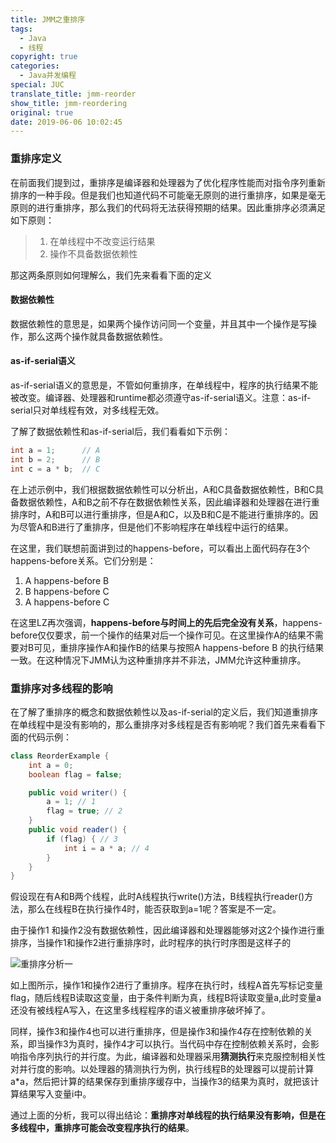 ```yaml
---
title: JMM之重排序
tags:
  - Java
  - 线程
copyright: true
categories:
  - Java并发编程
special: JUC
translate_title: jmm-reorder
show_title: jmm-reordering
original: true
date: 2019-06-06 10:02:45
---
```


### 重排序定义

在前面我们提到过，重排序是编译器和处理器为了优化程序性能而对指令序列重新排序的一种手段。但是我们也知道代码不可能毫无原则的进行重排序，如果是毫无原则的进行重排序，那么我们的代码将无法获得预期的结果。因此重排序必须满足如下原则：

> 1. 在单线程中不改变运行结果
> 2. 操作不具备数据依赖性

那这两条原则如何理解么，我们先来看看下面的定义

#### 数据依赖性

数据依赖性的意思是，如果两个操作访问同一个变量，并且其中一个操作是写操作，那么这两个操作就具备数据依赖性。

#### as-if-serial语义

 as-if-serial语义的意思是，不管如何重排序，在单线程中，程序的执行结果不能被改变。编译器、处理器和runtime都必须遵守as-if-serial语义。注意：as-if-serial只对单线程有效，对多线程无效。

了解了数据依赖性和as-if-serial后，我们看看如下示例：

```java
int a = 1;      // A
int b = 2;      // B 
int c = a * b;  // C
```

在上述示例中，我们根据数据依赖性可以分析出，A和C具备数据依赖性，B和C具备数据依赖性，A和B之前不存在数据依赖性关系，因此编译器和处理器在进行重排序时，A和B可以进行重排序，但是A和C，以及B和C是不能进行重排序的。因为尽管A和B进行了重排序，但是他们不影响程序在单线程中运行的结果。

在这里，我们联想前面讲到过的happens-before，可以看出上面代码存在3个happens-before关系。它们分别是：

1.  A happens-before B
2. B happens-before C
3. A happens-before C

在这里LZ再次强调，**happens-before与时间上的先后完全没有关系**，happens-before仅仅要求，前一个操作的结果对后一个操作可见。在这里操作A的结果不需要对B可见，重排序操作A和操作B的结果与按照A happens-before B 的执行结果一致。在这种情况下JMM认为这种重排序并不非法，JMM允许这种重排序。

### 重排序对多线程的影响

 在了解了重排序的概念和数据依赖性以及as-if-serial的定义后，我们知道重排序在单线程中是没有影响的，那么重排序对多线程是否有影响呢？我们首先来看看下面的代码示例：

```java
class ReorderExample {
	int a = 0;
	boolean flag = false;

    public void writer() {
		a = 1; // 1
		flag = true; // 2
	} 
    public void reader() {
		if (flag) { // 3
			int i = a * a; // 4
		}
	}
}
```

假设现在有A和B两个线程，此时A线程执行write()方法，B线程执行reader()方法，那么在线程B在执行操作4时，能否获取到a=1呢？答案是不一定。

由于操作1 和操作2没有数据依赖性，因此编译器和处理器能够对这2个操作进行重排序，当操作1和操作2进行重排序时，此时程序的执行时序图是这样子的

![重排序分析一](http://cdn.zzwzdx.cn/blog/重排序分析一.png&blog)

如上图所示，操作1和操作2进行了重排序。程序在执行时，线程A首先写标记变量flag，随后线程B读取这变量，由于条件判断为真，线程B将读取变量a,此时变量a还没有被线程A写入，在这里多线程程序的语义被重排序破坏掉了。

同样，操作3和操作4也可以进行重排序，但是操作3和操作4存在控制依赖的关系，即当操作3为真时，操作4才可以执行。当代码中存在控制依赖关系时，会影响指令序列执行的并行度。为此，编译器和处理器采用**猜测执行**来克服控制相关性对并行度的影响。以处理器的猜测执行为例，执行线程B的处理器可以提前计算a*a，然后把计算的结果保存到重排序缓存中，当操作3的结果为真时，就把该计算结果写入变量i中。

通过上面的分析，我可以得出结论：**重排序对单线程的执行结果没有影响，但是在多线程中，重排序可能会改变程序执行的结果**。
